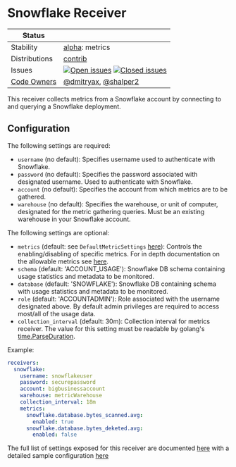 # Snowflake Receiver
<!-- status autogenerated section -->
| Status        |           |
| ------------- |-----------|
| Stability     | [alpha]: metrics   |
| Distributions | [contrib] |
| Issues        | [![Open issues](https://img.shields.io/github/issues-search/open-telemetry/opentelemetry-collector-contrib?query=is%3Aissue%20is%3Aopen%20label%3Areceiver%2Fsnowflake%20&label=open&color=orange&logo=opentelemetry)](https://github.com/open-telemetry/opentelemetry-collector-contrib/issues?q=is%3Aopen+is%3Aissue+label%3Areceiver%2Fsnowflake) [![Closed issues](https://img.shields.io/github/issues-search/open-telemetry/opentelemetry-collector-contrib?query=is%3Aissue%20is%3Aclosed%20label%3Areceiver%2Fsnowflake%20&label=closed&color=blue&logo=opentelemetry)](https://github.com/open-telemetry/opentelemetry-collector-contrib/issues?q=is%3Aclosed+is%3Aissue+label%3Areceiver%2Fsnowflake) |
| [Code Owners](https://github.com/open-telemetry/opentelemetry-collector-contrib/blob/main/CONTRIBUTING.md#becoming-a-code-owner)    | [@dmitryax](https://www.github.com/dmitryax), [@shalper2](https://www.github.com/shalper2) |

[alpha]: https://github.com/open-telemetry/opentelemetry-collector#alpha
[contrib]: https://github.com/open-telemetry/opentelemetry-collector-releases/tree/main/distributions/otelcol-contrib
<!-- end autogenerated section -->

This receiver collects metrics from a Snowflake account by connecting to and querying a Snowflake deployment.

## Configuration

The following settings are required:

* `username` (no default): Specifies username used to authenticate with Snowflake.
* `password` (no default): Specifies the password associated with designated username. Used to authenticate with Snowflake.
* `account` (no default): Specifies the account from which metrics are to be gathered.
* `warehouse` (no default): Specifies the warehouse, or unit of computer, designated for the metric gathering queries. Must be an existing warehouse in your Snowflake account.

The following settings are optional:

* `metrics` (default: see `DefaultMetricSettings` [here](./internal/metadata/generated_metrics.go)): Controls the enabling/disabling of specific metrics. For in depth documentation on the allowable metrics see [here](./documentation.md).
* `schema` (default: 'ACCOUNT_USAGE'): Snowflake DB schema containing usage statistics and metadata to be monitored.
* `database` (default: 'SNOWFLAKE'): Snowflake DB containing schema with usage statistics and metadata to be monitored.
* `role` (default: 'ACCOUNTADMIN'): Role associated with the username designated above. By default admin privileges are required to access most/all of the usage data.
* `collection_interval` (default: 30m): Collection interval for metrics receiver. The value for this setting must be readable by golang's [time.ParseDuration](https://pkg.go.dev/time#ParseDuration).

Example:
```yaml
receivers:
  snowflake:
    username: snowflakeuser
    password: securepassword
    account: bigbusinessaccount
    warehouse: metricWarehouse
    collection_interval: 18m
    metrics:
      snowflake.database.bytes_scanned.avg:
        enabled: true
      snowflake.database.bytes_deketed.avg:
        enabled: false
```

The full list of settings exposed for this receiver are documented [here](./config.go) with a detailed sample configuration [here](./testdata/config.yaml)
